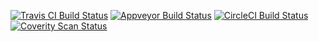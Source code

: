 [![Travis CI Build Status](https://travis-ci.org/Yabause/yabause.svg?branch=master)](https://travis-ci.org/Yabause/yabause)
[![Appveyor Build Status](https://ci.appveyor.com/api/projects/status/appveyor_token/branch/master?svg=true)](https://ci.appveyor.com/project/Guillaumito/yabause)
[![CircleCI Build Status](https://circleci.com/gh/Yabause/yabause/tree/master.svg?style=shield&circle-token=circleci_token)](https://circleci.com/gh/Yabause/yabause)
[![Coverity Scan Status](https://scan.coverity.com/projects/coverity_number/badge.svg)](https://scan.coverity.com/projects/coverity_number)